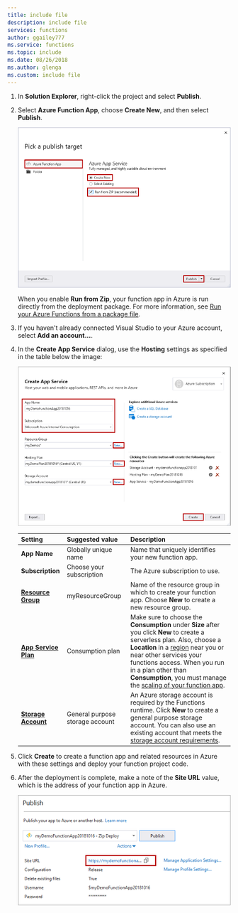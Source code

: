 ```yaml
---
title: include file
description: include file
services: functions
author: ggailey777
ms.service: functions
ms.topic: include
ms.date: 08/26/2018
ms.author: glenga
ms.custom: include file
---
```


1. In **Solution Explorer**, right-click the project and select **Publish**.

2. Select **Azure Function App**, choose **Create New**, and then select **Publish**.

    ![Pick a publish target](./media/functions-vstools-publish/functions-visual-studio-publish-profile.png)

    When you enable **Run from Zip**, your function app in Azure is run directly from the deployment package. For more information, see [Run your Azure Functions from a package file](../articles/azure-functions/run-functions-from-deployment-package.md).

3. If you haven't already connected Visual Studio to your Azure account, select **Add an account...**.

4. In the **Create App Service** dialog, use the **Hosting** settings as specified in the table below the image:

    ![Create App Service dialog](./media/functions-vstools-publish/functions-visual-studio-publish.png)

    | Setting      | Suggested value  | Description                                |
    | ------------ |  ------- | -------------------------------------------------- |
    | **App Name** | Globally unique name | Name that uniquely identifies your new function app. |
    | **Subscription** | Choose your subscription | The Azure subscription to use. |
    | **[Resource Group](../articles/azure-resource-manager/resource-group-overview.md)** | myResourceGroup |  Name of the resource group in which to create your function app. Choose **New** to create a new resource group.|
    | **[App Service Plan](../articles/azure-functions/functions-scale.md)** | Consumption plan | Make sure to choose the **Consumption** under **Size** after you click **New** to create a serverless plan. Also, choose a **Location** in a [region](https://azure.microsoft.com/regions/) near you or near other services your functions access. When you run in a plan other than **Consumption**, you must manage the [scaling of your function app](../articles/azure-functions/functions-scale.md).  |
    | **[Storage Account](../articles/storage/common/storage-quickstart-create-account.md)** | General purpose storage account | An Azure storage account is required by the Functions runtime. Click **New** to create a general purpose storage account. You can also use an existing account that meets the [storage account requirements](../articles/azure-functions/functions-scale.md#storage-account-requirements).  |

5. Click **Create** to create a function app and related resources in Azure with these settings and deploy your function project code. 

6. After the deployment is complete, make a note of the **Site URL** value, which is the address of your function app in Azure.

    ![Publish success message](./media/functions-vstools-publish/functions-visual-studio-publish-complete.png)
